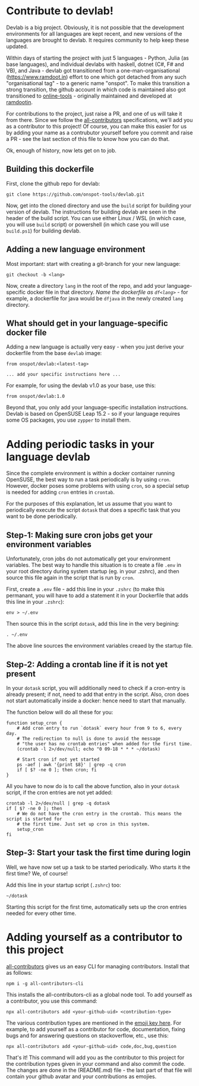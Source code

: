 # Contribute to devlab!
Devlab is a big project. Obviously, it is not possible that the development environments for all languages are kept recent, and new versions of the languages are brought to devlab. It requires community to help keep these updated.

Within days of starting the project with just 5 languages - Python, Julia (as base languages), and individual devlabs with haskell, dotnet (C#, F# and VB), and Java - devlab got transitioned from a one-man-organisational (https://www.ramdoot.in) effort to one which got detached from any such "organisational tag" - to a generic name "onspot". To make this transition a strong transition, the github account in which code is maintained also got transitioned to [online-tools](https://github.com/onspot-tools/devlab.git) - originally maintained and developed at [ramdootin](https://github.com/ramdootin).

For contributions to the project, just raise a PR, and one of us will take it from there. Since we follow the [all-contributors](https://github.com/all-contributors/all-contributors) specifications, we'll add you as a contributor to this project! Of course, you can make this easier for us by adding your name as a contrubutor yourself before you commit and raise a PR - see the last section of this file to know how you can do that.

Ok, enough of history, now lets get on to job.

## Building this dockerfile
First, clone the github repo for devlab:

    git clone https://github.com/onspot-tools/devlab.git

Now, get into the cloned directory and use the `build` script for building your version of devlab. The instructions for building devlab are seen in the header of the build script. You can use either Linux / WSL (in which case, you will use `build` script) or powershell (in which case you will use `build.ps1`) for building devlab.

## Adding a new language environment
Most important: start with creating a git-branch for your new language:

    git checkout -b <lang>

Now, create a directory `lang` in the root of the repo, and add your language-specific docker file in that directory. *Name the dockerfile as `df<lang>`* - for example, a dockerfile for java would be `dfjava` in the newly created `lang` directory.   

## What should get in your language-specific docker file
Adding a new language is actually very easy - when you just derive your dockerfile from the base `devlab` image: 

    from onspot/devlab:<latest-tag>

    ... add your specific instructions here ...

For example, for using the devlab v1.0 as your base, use this:

    from onspot/devlab:1.0

Beyond that, you only add your language-specific installation instructions. Devlab is based on OpenSUSE Leap 15.2 - so if your language requires some OS packages, you use `zypper` to install them.

# Adding periodic tasks in your language devlab
Since the complete environment is within a docker container running OpenSUSE, the best way to run a task periodically is by using `cron`. However, docker poses some problems with using `cron`, so a special setup is needed for adding `cron` entries in `crontab`.

For the purposes of this explanation, let us assume that you want to periodically execute the script `dotask` that does a specific task that you want to be done periodically.

## Step-1: Making sure cron jobs get your environment variables
Unfortunately, cron jobs do not automatically get your environment variables. The best way to handle this situation is to create a file `.env` in your root directory during system startup (eg. in your .zshrc), and then source this file again in the script that is run by `cron`.

First, create a `.env` file - add this line in your `.zshrc` (to make this permanant, you will have to add a statement it in your Dockerfile that adds this line in your `.zshrc`):

    env > ~/.env

Then source this in the script `dotask`, add this line in the very begining:

    . ~/.env

The above line sources the environment variables creaed by the startup file.

## Step-2: Adding a crontab line if it is not yet present
In your `dotask` script, you will additionally need to check if a cron-entry is already present; if not, need to add that entry in the script. Also, cron does not start automatically inside a docker: hence need to start that manually. 

The function below will do all these for you:

    function setup_cron {
        # Add cron entry to run `dotask` every hour from 9 to 6, every day.
        # The redirection to null is done to avoid the message 
        # "the user has no crontab entries" when added for the first time.
        (crontab -l 2>/dev/null; echo "0 09-18 * * * ~/dotask)

        # Start cron if not yet started
        ps -aef | awk '{print $8}' | grep -q cron
        if [ $? -ne 0 ]; then cron; fi
    }

All you have to now do is to call the above function, also in your `dotask` script, if the cron entries are not yet added:

    crontab -l 2>/dev/null | grep -q dotask
    if [ $? -ne 0 ]; then
        # We do not have the cron entry in the crontab. This means the script is started for
        # the first time. Just set up cron in this system.
        setup_cron
    fi

## Step-3: Start your task the first time during login
Well, we have now set up a task to be started periodically. Who starts it the first time? We, of course!

Add this line in your startup script (`.zshrc`) too:

    ~/dotask

Starting this script for the first time, automatically sets up the cron entries needed for every other time.

# Adding yourself as a contributor to this project
[all-contributors](https://github.com/all-contributors/all-contributors) gives us an easy CLI for managing contributors. Install that as follows:

    npm i -g all-contributors-cli

This installs the all-contributors-cli as a global node tool. To add yourself as a contributor, you use this command:

    npx all-contributors add <your-github-uid> <contribution-type>

The various contribution types are mentioned in the [emoji key here](https://allcontributors.org/docs/en/emoji-key). For example, to add yourself as a contributor for code, documentation, fixing bugs and for answering questions on stackoverflow, etc., use this:

    npx all-contributors add <your-github-uid> code,doc,bug,question

That's it! This command will add you as the contributor to this project for the contribution types given in your command and also commit the code. The changes are done in the (README.md) file - the last part of that file will contain your github avatar and your contributions as emojies.